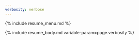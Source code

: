 ```yaml
---
verbosity: verbose
---
```


{% include resume_menu.md %}

{% include resume_body.md variable-param=page.verbosity %}
